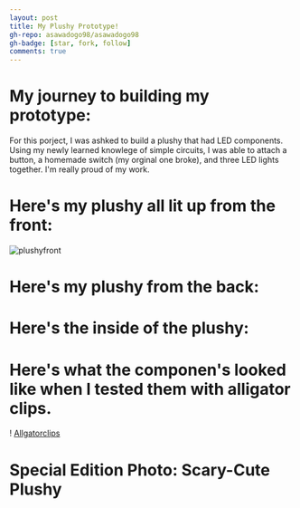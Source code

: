 ```yaml
---
layout: post
title: My Plushy Prototype!
gh-repo: asawadogo98/asawadogo98
gh-badge: [star, fork, follow]
comments: true
---
```

# My journey to building my prototype: 
 For this porject, I was ashked to build a plushy that had LED components. Using my newly learned knowlege of simple circuits, I was able to attach a button,  a homemade switch (my orginal one broke), and three LED lights together. I'm really proud of my work. 
# Here's my plushy all lit up from the front: 
![plushyfront](https://asawadogo98.github.io/assets/img/Optimized-plushyfront.png)
# Here's my plushy from the back:
# Here's the inside of the plushy:
# Here's what the componen's looked like when I tested them with  alligator clips.
! [Allgatorclips](https://asawadogo98.github.io/assets/img/IMG-3003.PNG)
# Special Edition Photo: Scary-Cute Plushy
